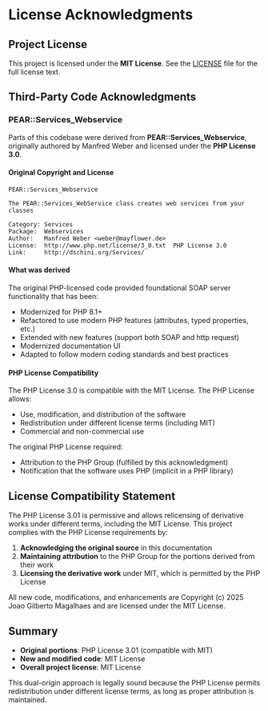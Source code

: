 # License Acknowledgments

## Project License

This project is licensed under the **MIT License**. See the [LICENSE](https://github.com/byjg/php-soap-server/LICENSE)
file for the full license text.

## Third-Party Code Acknowledgments

### PEAR::Services_Webservice

Parts of this codebase were derived from **PEAR::Services_Webservice**, originally authored by Manfred Weber and
licensed under the **PHP License 3.0**.

#### Original Copyright and License

```
PEAR::Services_Webservice

The PEAR::Services_WebService class creates web services from your classes

Category: Services
Package:  Webservices
Author:   Manfred Weber <weber@mayflower.de>
License:  http://www.php.net/license/3_0.txt  PHP License 3.0
Link:     http://dschini.org/Services/
```

#### What was derived

The original PHP-licensed code provided foundational SOAP server functionality that has been:

- Modernized for PHP 8.1+
- Refactored to use modern PHP features (attributes, typed properties, etc.)
- Extended with new features (support both SOAP and http request)
- Modernized documentation UI
- Adapted to follow modern coding standards and best practices

#### PHP License Compatibility

The PHP License 3.0 is compatible with the MIT License. The PHP License allows:

- Use, modification, and distribution of the software
- Redistribution under different license terms (including MIT)
- Commercial and non-commercial use

The original PHP License required:

- Attribution to the PHP Group (fulfilled by this acknowledgment)
- Notification that the software uses PHP (implicit in a PHP library)

## License Compatibility Statement

The PHP License 3.01 is permissive and allows relicensing of derivative works under different terms, including the MIT
License. This project complies with the PHP License requirements by:

1. **Acknowledging the original source** in this documentation
2. **Maintaining attribution** to the PHP Group for the portions derived from their work
3. **Licensing the derivative work** under MIT, which is permitted by the PHP License

All new code, modifications, and enhancements are Copyright (c) 2025 Joao Gilberto Magalhaes and are licensed under the
MIT License.

## Summary

- **Original portions**: PHP License 3.01 (compatible with MIT)
- **New and modified code**: MIT License
- **Overall project license**: MIT License

This dual-origin approach is legally sound because the PHP License permits redistribution under different license terms,
as long as proper attribution is maintained.
